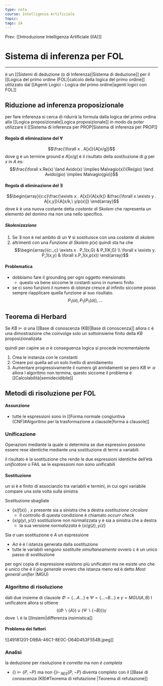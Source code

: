 ```yaml
---
type: nota
course: Intelligenza Artificiale
topic: 
tags: IA
---
```


Prev: [[Introduzione Intelligenza Artificiale (IIA)]]

# Sistema di inferenza per FOL
---
è un [[Sistemi di deduzione (o di Inferenza)|Sistema di deduzione]] per il [[Logica del primo ordine (FOL)|calcolo della logica del primo ordine]]  utilizzato dal [[Agenti Logici - Logica del primo ordine|agenti logici con FOL]]

## Riduzione ad inferenza proposizionale
per fare inferenza si cerca di ridurrà la formula dalla logica del primo ordina alla [[Logica proposizionale|Logica proposizionale]] in modo da poter utilizzare  il [[Sistema di inferenza per PROP|Sistema di inferenza per PROP]]

#### Regola di  eliminazione del $\forall$
$$\frac{\forall x . A[x]}{A[x/g]}$$
dove g è un termine ground e $A[x/g]$ è il risultato della sostituzione di $g$ per $x$ in $A$
es: 
$$\frac{\forall x.Re(x) \land Avido(x) \implies Malvagio(x)}{Re(gio) \land Avido(gio) \implies Malvagio(gio)}$$
#### Regola di eliminazione del $\exists$
$$\begin{array}{c:c}\frac{\exists x . A[x]}{A[x/k]} &\frac{\forall x.\exists y . A[x,y]}{A[x/k,\ y/p(x)]}
\end{array}$$
dove $k$ è una nuova costante detta _costante di Skolem_  che rapresenta un elemento del domino ma non una nello specifico.

##### Skolenizazione
1. Se $\exists$ non è nel ambito di un $\forall$ si sostituisce con una _costante di skolem_  
2. altrimenti con una _Funzione di Skolem_ $p(x)$
quindi sta ha che
$$\begin{array}{c:_c}
\exists x . P_1(x,G) & P_1(K,G) \\
\forall x \exists y. P_1(x,y) & \forall x.P_1(x,p(x))
\end{array}$$
#### Problematica
- dobbiamo fare il grounding per ogni oggetto mensionato
	- questo va bene siccome le costanti sono in numero finito
- se ci sono funzioni il numero di _istanza_ cresce al infinito siccome posso sempre riapplicare quella funzione al suo risultato. 
$$P_1(a),P_1(P_1(a)),\dots$$
## Teorema di Herbard
Se $KB \models \alpha$ una [[Base di conoscenza (KB)|Base di conoscenza]] allora c è una dimostrazione che coinvolge solo un sottoinsieme finito della $KB$ proposizionalizata

quindi per capire se $\alpha$ è conseguenza logica si procede incrementalente
1. Crea le instanza con le constanti
2. Creare poi quella ad un solo livello di annidamento 
3. Aumentare progressivamente il numero  gli annidamenti
se pero $KB \not \models \alpha$ allora l algoritmo non termina, questo siccome il problema è [[Calcolabilità|semidecidibile]]



## Metodi di risoluzione per FOL

#### Assunzione
- tutte le espressioni sono in [[Forma normale congiuntiva (CNF)#Algoritmo per la trasformazione a clausole|forma a clausole]]

### Unificazione
Operazioni mediante la quale si determina se due espressivo possono essere rese identiche mediante una sostituzione di termi a variabili.

il risultato è la sostituzione che rende le due espressioni identiche dell’età _unificatore_ o FAIL se le espressioni non sono unificabili

#### Sostituzione
un si è e finito di associanzio tra variabili e termini, in cui ogni variabile compare una sola volta sulla sinistra

Sostituzione  sbagliate
- $\{x / f(x)\}$ , $x$ presente sia a sinistra che a destra _sostituzione circolare_ 
	- Il controllo di questa condizione è chiamato _occurr check_
- $\{x/g(y),y/z\}$ sostituzione non normalizzata y è sia a sinistra che a destra 
	- la sua versione _normalizzata_ è $\{x/g(z),y/z\}$


Sia $\sigma$ uan sostituzione e $A$ un espressione
- $A\sigma$ è è l istanza generata dalla _sostituzione_ 
- tutte le variabili vengono sostituite _simultaneamente_ ovvero c è un unico passo di sostituzione 


per ogni copia di espressione esistono più unificatori ma ne esiste uno che è _unico_ che è il piu _generale_ ovvero che istanza meno ed è detto _Most general unifier_ (MGU)


### Algoritmo di risoluzione 
dati due insieme di clausole $\Phi= \{\dots A \dots\}$ e $\Psi = \{\dots \lnot B \dots\}$ e $\gamma = MGU(A,B)$ l unificatore allora si ottiene
$$((\Phi \backslash \{A\})\cup(\Psi \backslash \{\lnot B\}))\gamma$$
dove $\backslash$ è la [[Insiemi|differenza insimistica]]

#### Problema dei fattori
![[49181201-D9BA-46C1-8E0C-D64D453F554B.jpeg]]

### Analisi
la deduzione per risoluzione è _corretta_
ma _non è completa_
- $\{\} \models \{P,\lnot P\}$ ma non $\{\} \vdash_{RES} \{P, \lnot P\}$
diventa completo con il [[Base di conoscenza (KB)#Teorema di refutazione |Teorema di refutazione]]

 
